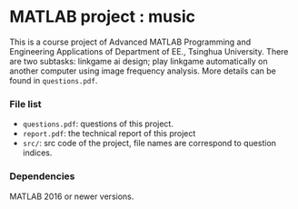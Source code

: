 # MATLAB project : music

This is a course project of Advanced MATLAB Programming and Engineering Applications of Department of EE., Tsinghua University. There are two subtasks: linkgame ai design; play linkgame automatically on another computer using image frequency analysis. More details can be found in ```questions.pdf```.

### File list

- ```questions.pdf```: questions of this project.
- `report.pdf`: the technical report of this project
- `src/`: src code of the project, file names are correspond to question indices.

### Dependencies

MATLAB 2016 or newer versions.